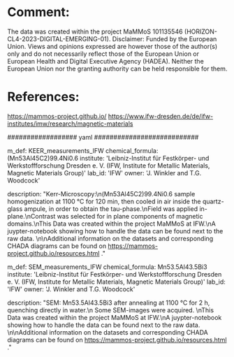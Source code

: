 # Comment:
The data was created within the project MaMMoS 101135546 (HORIZON-CL4-2023-DIGITAL-EMERGING-01).
Disclaimer: Funded by the European Union. Views and opinions expressed are however those of the author(s) only and do not necessarily reflect those of the European Union or European Health and Digital Executive Agency (HADEA). Neither the European Union nor the granting authority can be held responsible for them.


# References:
https://mammos-project.github.io/
https://www.ifw-dresden.de/de/ifw-institutes/imw/research/magnetic-materials




################## yaml ###########################

  m_def: KEER_measurements_IFW
  chemical_formula: (Mn53Al45C2)99.4Ni0.6
  institute: 'Leibniz-Institut für Festkörper- und Werkstoffforschung Dresden e. V. (IFW, Institute for Metallic Materials, Magnetic Materials Group)'
  lab_id: 'IFW'
  owner: 'J. Winkler and T.G. Woodcock'

  description: "Kerr-Microscopy:\n(Mn53Al45C2)99.4Ni0.6 sample homogenization at 1100 °C for 120 min, then cooled in air inside the quartz-glass ampule, in order to obtain the tau-phase.\nField was applied in-plane.\nContrast was selected for in plane components of magnetic domains.\nThis Data was created within the project MaMMoS at IFW.\nA juypter-notebook showing how to handle the data can be found next to the raw data. \n\nAdditional information on the datasets and corresponding CHADA diagrams can be found on https://mammos-project.github.io/resources.html ."



  m_def: SEM_measurements_IFW
  chemical_formula: Mn53.5Al43.5Bi3
  institute: 'Leibniz-Institut für Festkörper- und Werkstoffforschung Dresden e. V. (IFW, Institute for Metallic Materials, Magnetic Materials Group)'
  lab_id: 'IFW'
  owner: 'J. Winkler and T.G. Woodcock'

  description: "SEM: Mn53.5Al43.5Bi3 after annealing at 1100 °C for 2 h, quenching directly in water.\n Some SEM-images were acquired. \nThis Data was created within the project MaMMoS at IFW.\nA juypter-notebook showing how to handle the data can be found next to the raw data. \n\nAdditional information on the datasets and corresponding CHADA diagrams can be found on https://mammos-project.github.io/resources.html ."
